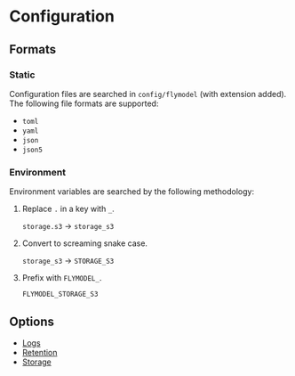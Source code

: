 # Configuration

## Formats

### Static

Configuration files are searched in `config/flymodel` (with extension added). The following file formats are supported:

- `toml`
- `yaml`
- `json`
- `json5`

### Environment

Environment variables are searched by the following methodology:

1. Replace `.` in a key with `_`.

   `storage.s3` -> `storage_s3`

2. Convert to screaming snake case.

   `storage_s3` -> `STORAGE_S3`

3. Prefix with `FLYMODEL_`.

   `FLYMODEL_STORAGE_S3`

## Options

- [Logs](./configuration/logs.md)
- [Retention](./configuration/retention.md)
- [Storage](./configuration/storage.md)
